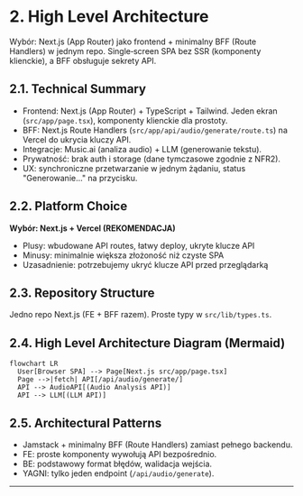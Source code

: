 # 2. High Level Architecture

Wybór: Next.js (App Router) jako frontend + minimalny BFF (Route Handlers) w jednym repo. Single‑screen SPA bez SSR (komponenty klienckie), a BFF obsługuje sekrety API.

## 2.1. Technical Summary

- Frontend: Next.js (App Router) + TypeScript + Tailwind. Jeden ekran (`src/app/page.tsx`), komponenty klienckie dla prostoty.
- BFF: Next.js Route Handlers (`src/app/api/audio/generate/route.ts`) na Vercel do ukrycia kluczy API.
- Integracje: Music.ai (analiza audio) + LLM (generowanie tekstu).
- Prywatność: brak auth i storage (dane tymczasowe zgodnie z NFR2).
- UX: synchroniczne przetwarzanie w jednym żądaniu, status "Generowanie..." na przycisku.

## 2.2. Platform Choice

**Wybór: Next.js + Vercel (REKOMENDACJA)**

- Plusy: wbudowane API routes, łatwy deploy, ukryte klucze API
- Minusy: minimalnie większa złożoność niż czyste SPA
- Uzasadnienie: potrzebujemy ukryć klucze API przed przeglądarką

## 2.3. Repository Structure

Jedno repo Next.js (FE + BFF razem). Proste typy w `src/lib/types.ts`.

## 2.4. High Level Architecture Diagram (Mermaid)

```mermaid
flowchart LR
  User[Browser SPA] --> Page[Next.js src/app/page.tsx]
  Page -->|fetch| API[/api/audio/generate/]
  API --> AudioAPI[(Audio Analysis API)]
  API --> LLM[(LLM API)]
```

## 2.5. Architectural Patterns

- Jamstack + minimalny BFF (Route Handlers) zamiast pełnego backendu.
- FE: proste komponenty wywołują API bezpośrednio.
- BE: podstawowy format błędów, walidacja wejścia.
- YAGNI: tylko jeden endpoint (`/api/audio/generate`).

---
